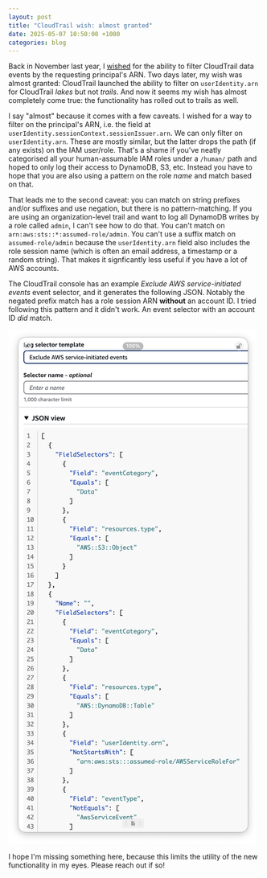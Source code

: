 ```yaml
---
layout: post
title: "CloudTrail wish: almost granted"
date: 2025-05-07 10:50:00 +1000
categories: blog
---
```


Back in November last year, I [wished][prev-blog] for the ability to filter 
CloudTrail data events by the requesting principal's ARN. Two days later, my wish
was almost granted: CloudTrail launched the ability to filter on `userIdentity.arn`
for CloudTrail _lakes_ but not _trails_. And now it seems my wish has almost
completely come true: the functionality has rolled out to trails as well.

I say "almost" because it comes with a few caveats. I wished for a way to filter
on the principal's ARN, i.e. the field at `userIdentity.sessionContext.sessionIssuer.arn`.
We can only filter on `userIdentity.arn`. These are mostly similar, but the latter
drops the path (if any exists) on the IAM user/role. That's a shame if you've
neatly categorised all your human-assumable IAM roles under a `/human/` path and
hoped to only log their access to DynamoDB, S3, etc. Instead you have to hope
that you are also using a pattern on the role _name_ and match based on that.

That leads me to the second caveat: you can match on string prefixes and/or 
suffixes and use negation, but there is no pattern-matching. If you are using an
organization-level trail and want to log all DynamoDB writes by a role called `admin`,
I can't see how to do that. You can't match on `arn:aws:sts::*:assumed-role/admin`.
You can't use a suffix match on `assumed-role/admin` because the `userIdentity.arn`
field also includes the role session name (which is often an email address, a timestamp
or a random string). That makes it signficantly less useful if you have a lot
of AWS accounts.

The CloudTrail console has an example _Exclude AWS service-initiated events_ 
event selector, and it generates the following JSON. Notably the negated prefix
match has a role session ARN **without** an account ID. I tried following this
pattern and it didn't work. An event selector with an account ID _did_ match.

![screenshot](/assets/2025-05-07-console.png)

I hope I'm missing something here, because this limits the utility of the new
functionality in my eyes. Please reach out if so!

[prev-blog]: /blog/2024/11/09/cloudtrail-wishlist.html
